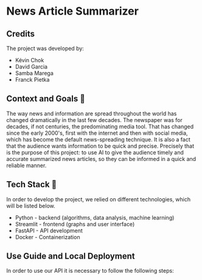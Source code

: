 # News Article Summarizer 

## Credits
The project was developed by:
- Kévin Chok
- David Garcia
- Samba Marega
- Franck Pietka

## Context and Goals 🎯
The way news and information are spread throughout the world has changed dramatically in the last few decades. The newspaper was for decades, if not centuries, the predominating media tool. That has changed since the early 2000's, first with the internet and then with social media, which has become the default
news-spreading technique. It is also a fact that the audience wants information to be quick and precise. Precisely that is the purpose of this project:
to use AI to give the audience timely and accurate summarized news articles, so they can be informed in a quick and reliable manner.

## Tech Stack 📡
In order to develop the project, we relied on different technologies, which will be listed below.

* Python - backend (algorithms, data analysis, machine learning)
* Streamlit - frontend (graphs and user interface)
* FastAPI - API development
* Docker - Containerization

## Use Guide and Local Deployment
In order to use our API it is necessary to follow the following steps: 
 

